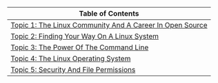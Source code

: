 |Table of Contents                                                            |
|-----------------------------------------------------------------------------|
|[Topic 1: The Linux Community And A Career In Open Source](Topic_1/README.md)|
|[Topic 2: Finding Your Way On A Linux System](Topic_2/README.md)             |
|[Topic 3: The Power Of The Command Line](Topic_3/README.md)                  |
|[Topic 4: The Linux Operating System](Topic_4/README.md)                     |
|[Topic 5: Security And File Permissions](Topic_5/README.md)                  |